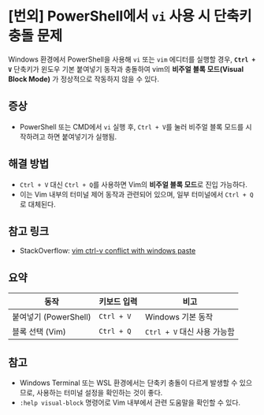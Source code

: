 # [번외] PowerShell에서 `vi` 사용 시 단축키 충돌 문제

Windows 환경에서 PowerShell을 사용해 `vi` 또는 `vim` 에디터를 실행할 경우, **`Ctrl + V`** 단축키가 윈도우 기본 붙여넣기 동작과 충돌하여 vim의 **비주얼 블록 모드(Visual Block Mode)** 가 정상적으로 작동하지 않을 수 있다.


## 증상

* PowerShell 또는 CMD에서 `vi` 실행 후,
  `Ctrl + V`를 눌러 비주얼 블록 모드를 시작하려고 하면 붙여넣기가 실행됨.


## 해결 방법

* `Ctrl + V` 대신 `Ctrl + Q`를 사용하면 Vim의 **비주얼 블록 모드**로 진입 가능하다.
* 이는 Vim 내부의 터미널 제어 동작과 관련되어 있으며, 일부 터미널에서 `Ctrl + Q`로 대체된다.


## 참고 링크

* StackOverflow: [vim ctrl-v conflict with windows paste](https://stackoverflow.com/questions/426896/vim-ctrl-v-conflict-with-windows-paste)


## 요약

| 동작                | 키보드 입력     | 비고                   |
| ----------------- | ---------- | -------------------- |
| 붙여넣기 (PowerShell) | `Ctrl + V` | Windows 기본 동작        |
| 블록 선택 (Vim)       | `Ctrl + Q` | `Ctrl + V` 대신 사용 가능함 |


## 참고

* Windows Terminal 또는 WSL 환경에서는 단축키 충돌이 다르게 발생할 수 있으므로, 사용하는 터미널 설정을 확인하는 것이 좋다.
* `:help visual-block` 명령어로 Vim 내부에서 관련 도움말을 확인할 수 있다.